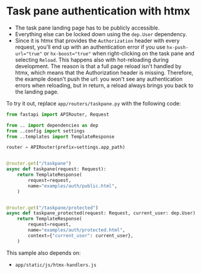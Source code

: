 # Task pane authentication with htmx

- The task pane landing page has to be publicly accessible.
- Everything else can be locked down using the `dep.User` dependency.
- Since it is htmx that provides the `Authorization` header with every request, you'll end up with an authentication error if you use `hx-push-url="true"` or `hx-boost="true"` when right-clicking on the task pane and selecting `Reload`. This happens also with hot-reloading during development. The reason is that a full page reload isn't handled by htmx, which means that the Authorization header is missing. Therefore, the example doesn't push the url: you won't see any authentication errors when reloading, but in return, a reload always brings you back to the landing page.

To try it out, replace `app/routers/taskpane.py` with the following code:

```python
from fastapi import APIRouter, Request

from .. import dependencies as dep
from ..config import settings
from ..templates import TemplateResponse

router = APIRouter(prefix=settings.app_path)


@router.get("/taskpane")
async def taskpane(request: Request):
    return TemplateResponse(
        request=request,
        name="examples/auth/public.html",
    )


@router.get("/taskpane/protected")
async def taskpane_protected(request: Request, current_user: dep.User):
    return TemplateResponse(
        request=request,
        name="examples/auth/protected.html",
        context={"current_user": current_user},
    )
```

This sample also depends on:

- `app/static/js/htmx-handlers.js`
